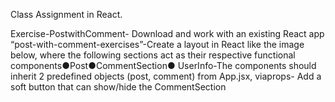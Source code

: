 Class Assignment in React.

Exercise-PostwithComment-
Download and work with an existing React app “post-with-comment-exercises”-Create a layout in React like the image below,
where the following sections act as their respective functional components●Post●CommentSection●
UserInfo-The components should inherit 2 predefined objects (post, comment) from App.jsx, viaprops-
Add a soft button that can show/hide the CommentSection
